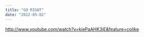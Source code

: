 ```yaml
---
title: "GO RIGHT"
date: "2012-05-02"
---
```


http://www.youtube.com/watch?v=kiePaAHK3jE&feature=colike
